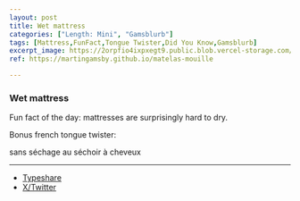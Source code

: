 ```yaml
---
layout: post
title: Wet mattress
categories: ["Length: Mini", "Gamsblurb"]
tags: [Mattress,FunFact,Tongue Twister,Did You Know,Gamsblurb]
excerpt_image: https://2orpfio4ixpxegt9.public.blob.vercel-storage.com/post/cm0eiyczg01uil60cxwhz4a5o/images/57387c5a-5562-4022-928e-5d48dff17923-outn2Bk6Q2f7IwL0FbLaWyPJCWjNU3.jfif
ref: https://martingamsby.github.io/matelas-mouille

---
```


### **Wet mattress**

Fun fact of the day: mattresses are surprisingly hard to dry.

Bonus french tongue twister:

sans séchage au séchoir à cheveux

---

- [Typeshare](https://typeshare.co/martingamsby/posts/wet-mattress)
- [X/Twitter](https://x.com/MartinGamsby_EN/status/1833947792802545784)

